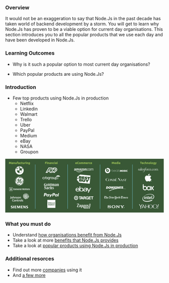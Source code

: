 ### Overview

It would not be an exaggeration to say that Node.Js in the past decade has taken world of backend development by a storm. You will get to learn why Node.Js has proven to be a viable option for current day organisations. This section introduces you to all the popular products that we use each day and have been developed in Node.Js.

### Learning Outcomes
- Why is it such a popular option to most current day organisations?

- Which popular products are using Node.Js?

### Introduction
- Few top products using Node.Js in production
	- Netflix
	- Linkedin
	- Walmart
	- Trello
	- Uber
	- PayPal
	- Medium
	- eBay
	- NASA
	- Groupon

![](images/f.jpg)

### What you must do
- Understand [how organisations benefit from Node.Js](https://blog.risingstack.com/how-enterprises-benefit-from-nodejs/)
- Take a look at more [benefits that Node.Js provides](https://neoteric.eu/blog/who-can-benefit-from-node-js/)
- Take a look at [popular products using Node.Js in production](https://softwarebrothers.co/blog/companies-that-use-node-js/)

### Additional resorces
- Find out more [companies](https://www.tothenew.com/blog/how-are-10-global-companies-using-node-js-in-production/) using it
- And [a few more](https://www.netguru.com/blog/top-companies-used-nodejs-production)
